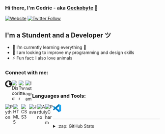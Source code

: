 ### Hi there, I'm Cedric - aka [Geckobyte][website] 👋

[![Website](https://img.shields.io/website?label=github/Geckobyte&style=for-the-badge&url=https%3A%2F%2Fcodestackr.com)](https://github.com/Geckobyte)
[![Twitter Follow](https://img.shields.io/twitter/follow/geckobytedev?color=1DA1F2&logo=twitter&style=for-the-badge)](https://twitter.com/intent/follow?original_referer=https%3A%2F%2Fgithub.com%2FcodeSTACKr&screen_name=geckobytedev)

## I'm a Stundent and a Developer ツ

- 🌱 I’m currently learning everything 🤣
- 👯 I am looking to improve my programming and design skills
- ⚡ Fun fact: I also love animals

### Connect with me:

[<img align="left" alt="Website" width="22px" src="https://raw.githubusercontent.com/iconic/open-iconic/master/svg/globe.svg" />][website]
[<img align="left" alt="Discord" width="22px" src="https://www.freepnglogos.com/uploads/discord-logo-png/concours-discord-cartes-voeux-fortnite-france-6.png" />][discord]
[<img align="left" alt="Twitter" width="22px" src="https://freelogopng.com/images/all_img/1657043345twitter-logo-png.png" />][twitter]
[<img align="left" alt="Instagram" width="22px" src="https://upload.wikimedia.org/wikipedia/commons/thumb/a/a5/Instagram_icon.png/2048px-Instagram_icon.png" />][instagram]

<br />

### Languages and Tools:

<img align="left" alt="Python" width="26px" src="https://cdn.icon-icons.com/icons2/112/PNG/512/python_18894.png" />
<img align="left" alt="HTML5" width="26px" src="https://cdn-icons-png.flaticon.com/512/732/732212.png" />
<img align="left" alt="CSS3" width="26px" src="https://cdn-icons-png.flaticon.com/512/732/732190.png" />
<img align="left" alt="Java" width="26px" src="https://cdn-icons-png.flaticon.com/512/226/226777.png" />
<img align="left" alt="Arduino" width="26px" src="https://play-lh.googleusercontent.com/JZkr__oWPAYqKX9pm2-MX-Lp8IZVMVEGIh6rE2e7UqKYh20XVz96SLSgP6qaFeCMr3RR" />
<img align="left" alt="PyCharm" width="26px" src="https://upload.wikimedia.org/wikipedia/commons/thumb/1/1d/PyCharm_Icon.svg/2048px-PyCharm_Icon.svg.png" />
<img align="left" alt="Visual Studio Code" width="26px" src="https://raw.githubusercontent.com/github/explore/80688e429a7d4ef2fca1e82350fe8e3517d3494d/topics/visual-studio-code/visual-studio-code.png" />
<br />
<br />

---

<details>
  <summary>:zap: GitHub Stats</summary>

  ![Geckobyte's GitHub stats](https://github-readme-stats.vercel.app/api?username=geckobyte&show_icons=true&theme=radical)
  
  [![Top Langs](https://github-readme-stats.vercel.app/api/top-langs/?username=geckobyte&layout=compact)](https://github.com/anuraghazra/github-readme-stats)
  
  <img src="https://komarev.com/ghpvc/?username=geckobyte&label=Profile%20views&color=0e75b6&style=flat" alt="geckobyte" />


</details>

[website]: https://geckobytedev.de
[twitter]: https://twitter.com/geckobytedev
[discord]: https://discord.com/channels/@me/863660015357657098
[instagram]: https://www.instagram.com/geckobytedev/
